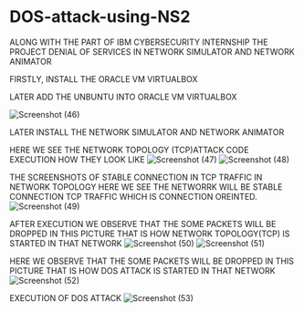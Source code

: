 # DOS-attack-using-NS2

ALONG WITH THE PART OF IBM CYBERSECURITY INTERNSHIP THE PROJECT DENIAL OF SERVICES IN NETWORK SIMULATOR AND NETWORK ANIMATOR

FIRSTLY, INSTALL THE ORACLE VM VIRTUALBOX

LATER ADD THE UNBUNTU INTO ORACLE VM VIRTUALBOX

![Screenshot (46)](https://github.com/RayapativenkataHareesha/DOS-attack-using-NS2/assets/115976120/63aa7bf8-77da-4d09-a302-e921d18f39b5)

LATER INSTALL THE NETWORK SIMULATOR AND NETWORK ANIMATOR

HERE WE SEE THE NETWORK TOPOLOGY (TCP)ATTACK CODE EXECUTION HOW THEY LOOK LIKE
![Screenshot (47)](https://github.com/RayapativenkataHareesha/DOS-attack-using-NS2/assets/115976120/1b0d76bd-2d65-4d53-937c-3cdae644f50f)
![Screenshot (48)](https://github.com/RayapativenkataHareesha/DOS-attack-using-NS2/assets/115976120/89089b50-c7a9-4c60-b8af-a2dac860e05e)

THE SCREENSHOTS OF STABLE CONNECTION IN TCP TRAFFIC IN NETWORK TOPOLOGY HERE WE SEE THE NETWORRK WILL BE STABLE CONNECTION TCP TRAFFIC WHICH IS CONNECTION OREINTED.
![Screenshot (49)](https://github.com/RayapativenkataHareesha/DOS-attack-using-NS2/assets/115976120/21e7b0a1-7029-4103-a991-381f2cb943ee)

AFTER EXECUTION WE OBSERVE THAT THE SOME PACKETS WILL BE DROPPED IN THIS PICTURE THAT IS HOW NETWORK TOPOLOGY(TCP) IS STARTED IN THAT NETWORK
![Screenshot (50)](https://github.com/RayapativenkataHareesha/DOS-attack-using-NS2/assets/115976120/0fd51f09-3304-4763-b31f-46644cd628a4)
![Screenshot (51)](https://github.com/RayapativenkataHareesha/DOS-attack-using-NS2/assets/115976120/5d9f2913-2693-4083-b685-620669c2a0d7)

HERE WE OBSERVE THAT THE SOME PACKETS WILL BE DROPPED IN THIS PICTURE THAT IS HOW DOS ATTACK IS STARTED IN THAT NETWORK
![Screenshot (52)](https://github.com/RayapativenkataHareesha/DOS-attack-using-NS2/assets/115976120/9732439d-70b7-4241-b2f8-e4f55c1d03f6)

EXECUTION OF DOS ATTACK
![Screenshot (53)](https://github.com/RayapativenkataHareesha/DOS-attack-using-NS2/assets/115976120/b56c5388-af24-48a2-8371-d98b1d0df54d)
